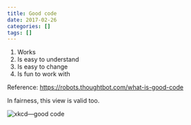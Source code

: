 ```yaml
---
title: Good code
date: 2017-02-26
categories: []
tags: []
---
```


  1. Works
  2. Is easy to understand
  3. Is easy to change
  4. Is fun to work with

Reference: [][1]<https://robots.thoughtbot.com/what-is-good-code>

In fairness, this view is valid too.

![xkcd—good code](/images/xkcd-good-code.png)

 [1]: https://robots.thoughtbot.com/what-is-good-code
 [2]: https://xkcd.com/844
